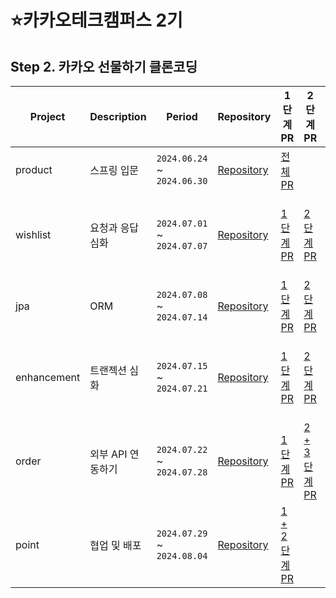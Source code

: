 # ⭐️카카오테크캠퍼스 2기

## Step 2. 카카오 선물하기 클론코딩

| Project     | Description | Period                      | Repository                                                                            | 1단계 PR                                                                                    | 2단계 PR                                                                                    | 3단계 PR                                                                                        |
|-------------|-------------|-----------------------------|---------------------------------------------------------------------------------------|-------------------------------------------------------------------------------------------|-------------------------------------------------------------------------------------------|-----------------------------------------------------------------------------------------------|
| product     | 스프링 입문      | `2024.06.24` ~ `2024.06.30` | [Repository](https://github.com/sanghee0820/spring-gift-product/tree/sanghee0820)     | [전체 PR](https://github.com/kakao-tech-campus-2nd-step2/spring-gift-product/pull/133)      |                                                                                           |                                                                                               |
| wishlist    | 요청과 응답 심화   | `2024.07.01` ~ `2024.07.07` | [Repository](https://github.com/sanghee0820/spring-gift-wishlist/tree/sanghee0820)    | [1단계 PR](https://github.com/kakao-tech-campus-2nd-step2/spring-gift-wishlist/pull/181)    | [2단계 PR](https://github.com/kakao-tech-campus-2nd-step2/spring-gift-wishlist/pull/314)    | [3 + 4단계 PR](https://github.com/kakao-tech-campus-2nd-step2/spring-gift-wishlist/pull/423)    |
| jpa         | ORM         | `2024.07.08` ~ `2024.07.14` | [Repository](https://github.com/sanghee0820/spring-gift-jpa/tree/sanghee0820)         | [1단계 PR](https://github.com/kakao-tech-campus-2nd-step2/spring-gift-jpa/pull/209)         | [2단계 PR](https://github.com/kakao-tech-campus-2nd-step2/spring-gift-jpa/pull/331)         | [3단계 PR](https://github.com/kakao-tech-campus-2nd-step2/spring-gift-jpa/pull/423)             |
| enhancement | 트랜젝션 심화     | `2024.07.15` ~ `2024.07.21` | [Repository](https://github.com/sanghee0820/spring-gift-enhancement/tree/sanghee0820) | [1단계 PR](https://github.com/kakao-tech-campus-2nd-step2/spring-gift-enhancement/pull/215) | [2단계 PR](https://github.com/kakao-tech-campus-2nd-step2/spring-gift-enhancement/pull/341) | [3 + 4단계 PR](https://github.com/kakao-tech-campus-2nd-step2/spring-gift-enhancement/pull/394) |
| order       | 외부 API 연동하기 | `2024.07.22` ~ `2024.07.28` | [Repository](https://github.com/sanghee0820/spring-gift-order/tree/sanghee0820)       | [1단계 PR](https://github.com/kakao-tech-campus-2nd-step2/spring-gift-order/pull/223)       | [2 + 3단계 PR](https://github.com/kakao-tech-campus-2nd-step2/spring-gift-order/pull/346)   |                                                                                               |
| point       | 협업 및 배포     | `2024.07.29` ~ `2024.08.04` | [Repository](https://github.com/sanghee0820/spring-gift-point/tree/sanghee0820)       | [1 + 2단계 PR](https://github.com/kakao-tech-campus-2nd-step2/spring-gift-point/pull/200)   |                                                                                           | [3단계 PR](https://github.com/kakao-tech-campus-2nd-step2/spring-gift-point/pull/377)           |